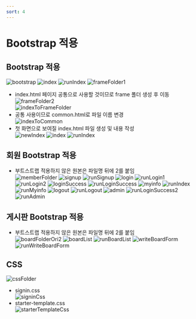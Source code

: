 ```yaml
---
sort: 4
---
```

# Bootstrap 적용

## Bootstrap 적용
![bootstrap](https://user-images.githubusercontent.com/39661858/110450149-473e8a80-8106-11eb-8a02-c88c3c36b8da.png)
![index](https://user-images.githubusercontent.com/39661858/110450153-486fb780-8106-11eb-9611-177309c8d616.png)
![runIndex](https://user-images.githubusercontent.com/39661858/110450159-4a397b00-8106-11eb-8641-53c4c8b7656e.png)
![frameFolder1](https://user-images.githubusercontent.com/39661858/110450168-4c033e80-8106-11eb-8b2a-0d0e5b722f88.png)<br/>
- index.html 페이지 공통으로 사용할 것이므로 frame 폴더 생성 후 이동<br/>
![frameFolder2](https://user-images.githubusercontent.com/39661858/110450172-4d346b80-8106-11eb-8c7f-18966800c3bf.png)<br/>
![indexToFrameFolder](https://user-images.githubusercontent.com/39661858/110450198-51608900-8106-11eb-8791-239eadd66028.png)<br/>
- 공통 사용이므로 common.html로 파일 이름 변경<br/>
![indexToCommon](https://user-images.githubusercontent.com/39661858/110450205-5291b600-8106-11eb-998a-ce4c50fd745e.png)<br/>
- 첫 화면으로 보여질 index.html 파일 생성 및 내용 작성<br/>
![newIndex](https://user-images.githubusercontent.com/39661858/110450211-545b7980-8106-11eb-83ec-f934fea5d862.png)
![index](https://user-images.githubusercontent.com/39661858/110450221-57566a00-8106-11eb-8b6f-03433463a4b7.png)
![runIndex](https://user-images.githubusercontent.com/39661858/110450245-5de4e180-8106-11eb-83e4-7102b7feee68.png)

## 회원 Bootstrap 적용
- 부트스트랩 적용하지 않은 원본은 파일명 뒤에 2를 붙임<br/>
![memberFolder](https://user-images.githubusercontent.com/39661858/110450446-8d93e980-8106-11eb-9e4e-24f7ddc0ae0c.png)
![signup](https://user-images.githubusercontent.com/39661858/110450416-853bae80-8106-11eb-990b-45172928070b.png)
![runSignup](https://user-images.githubusercontent.com/39661858/110450421-866cdb80-8106-11eb-8c38-df557131d684.png)
![login](https://user-images.githubusercontent.com/39661858/110450425-879e0880-8106-11eb-9984-e0d886e1ba2f.png)
![runLogin1](https://user-images.githubusercontent.com/39661858/110450432-88cf3580-8106-11eb-8407-b412a8886549.png)
![runLogin2](https://user-images.githubusercontent.com/39661858/110450434-8967cc00-8106-11eb-89bc-60d9188efce1.png)
![loginSuccess](https://user-images.githubusercontent.com/39661858/110450460-8ec51680-8106-11eb-9b9d-ee5c73c61cdd.png)
![runLoginSuccess](https://user-images.githubusercontent.com/39661858/110450486-971d5180-8106-11eb-901b-4300631d7259.png)
![myinfo](https://user-images.githubusercontent.com/39661858/110450492-984e7e80-8106-11eb-8d0d-f1cf32dc4525.png)
![runIndex](https://user-images.githubusercontent.com/39661858/110450503-9ab0d880-8106-11eb-9a38-752401a3c8bc.png)
![runMyinfo](https://user-images.githubusercontent.com/39661858/110450507-9be20580-8106-11eb-9c2d-f814400f69af.png)
![logout](https://user-images.githubusercontent.com/39661858/110450515-9dabc900-8106-11eb-8a90-498a40b76459.png)
![runLogout](https://user-images.githubusercontent.com/39661858/110450522-9edcf600-8106-11eb-8915-47ce09e55335.png)
![admin](https://user-images.githubusercontent.com/39661858/110450527-a00e2300-8106-11eb-8ce9-e6b72c4a3176.png)
![runLoginSuccess2](https://user-images.githubusercontent.com/39661858/110450533-a1d7e680-8106-11eb-93f6-8172af3cb5d9.png)
![runAdmin](https://user-images.githubusercontent.com/39661858/110450538-a3091380-8106-11eb-8d03-684d06bdb781.png)

## 게시판 Bootstrap 적용
- 부트스트랩 적용하지 않은 원본은 파일명 뒤에 2를 붙임<br/>
![boardFolderOri2](https://user-images.githubusercontent.com/39661858/110450718-d0ee5800-8106-11eb-8e83-a6f1d5a1b20f.png)
![boardList](https://user-images.githubusercontent.com/39661858/110450724-d21f8500-8106-11eb-8e67-b4fbeaf6c4c4.png)
![runBoardList](https://user-images.githubusercontent.com/39661858/110450730-d2b81b80-8106-11eb-966b-0289c618e41c.png)
![writeBoardForm](https://user-images.githubusercontent.com/39661858/110450737-d481df00-8106-11eb-8b5f-7af8c7f008dd.png)
![runWriteBoardForm](https://user-images.githubusercontent.com/39661858/110450739-d5b30c00-8106-11eb-87f4-bc33e82da1b0.png)

## CSS
![cssFolder](https://user-images.githubusercontent.com/39661858/110450759-d9df2980-8106-11eb-900c-17a66c88394a.png)<br/>
- signin.css<br/>
![signinCss](https://user-images.githubusercontent.com/39661858/110450747-d6e43900-8106-11eb-8cef-fa26eccb76ff.png)<br/>
- starter-template.css<br/>
![starterTemplateCss](https://user-images.githubusercontent.com/39661858/110450755-d8156600-8106-11eb-8fda-2e98b39f7c9c.png)